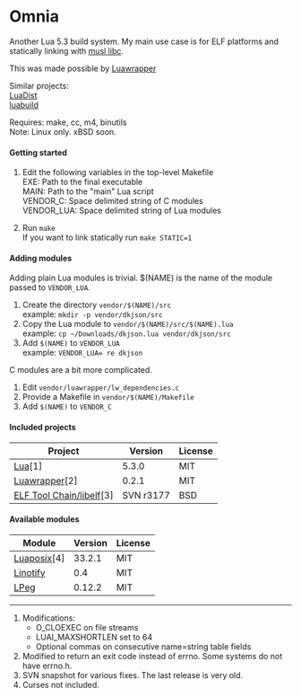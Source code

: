 Omnia
=====

Another Lua 5.3 build system. My main use case is for ELF platforms and statically linking with [musl libc](http://www.musl-libc.org/).

This was made possible by [Luawrapper](https://github.com/ncarrier/luawrapper)

Similar projects:<br>
[LuaDist](http://luadist.org/)<br/>
[luabuild](https://github.com/stevedonovan/luabuild)

Requires: make, cc, m4, binutils<br/>
Note: Linux only. xBSD soon.

#### Getting started

1. Edit the following variables in the top-level Makefile<br/>
     EXE: Path to the final executable<br/>
     MAIN: Path to the "main" Lua script<br/>
     VENDOR_C: Space delimited string of C modules<br/>
     VENDOR_LUA: Space delimited string of Lua modules<br/>

1. Run `make`<br/>
If you want to link statically run `make STATIC=1`

#### Adding modules

Adding plain Lua modules is trivial. $(NAME) is the name of the module passed to `VENDOR_LUA`.

1. Create the directory `vendor/$(NAME)/src`<br/>
  example: `mkdir -p vendor/dkjson/src`
1. Copy the Lua module to `vendor/$(NAME)/src/$(NAME).lua`<br/>
  example: `cp ~/Downloads/dkjson.lua vendor/dkjson/src`
1. Add `$(NAME)` to `VENDOR_LUA`<br/>
  example: `VENDOR_LUA= re dkjson`

C modules are a bit more complicated.

1. Edit `vendor/luawrapper/lw_dependencies.c`
1. Provide a Makefile in `vendor/$(NAME)/Makefile`
1. Add `$(NAME)` to `VENDOR_C`

#### Included projects

Project                                                     | Version         | License
------------------------------------------------------------|-----------------|---------
[Lua](http://www.lua.org)[1]                                | 5.3.0           | MIT
[Luawrapper](https://github.com/ncarrier/luawrapper)[2]     | 0.2.1           | MIT
[ELF Tool Chain/libelf](https://wiki.freebsd.org/LibElf)[3] | SVN r3177       | BSD

#### Available modules

Module                                                      | Version         | License
------------------------------------------------------------|-----------------|---------
[Luaposix](https://github.com/luaposix/luaposix)[4]         | 33.2.1          | MIT
[Linotify](https://github.com/hoelzro/linotify)             | 0.4             | MIT
[LPeg](http://www.inf.puc-rio.br/~roberto/lpeg/)            | 0.12.2          | MIT

---

1. Modifications:
    * O_CLOEXEC on file streams
    * LUAI_MAXSHORTLEN set to 64
    * Optional commas on consecutive name=string table fields
1. Modified to return an exit code instead of errno. Some systems do not have errno.h.
1. SVN snapshot for various fixes. The last release is very old.
1. Curses not included.

